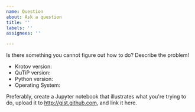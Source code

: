 ```yaml
---
name: Question
about: Ask a question
title: ''
labels: ''
assignees: ''

---
```


Is there something you cannot figure out how to do? Describe the problem!

* Krotov version:
* QuTiP version:
* Python version:
* Operating System:

Preferably, create a Jupyter notebook that illustrates what you're trying to do, upload it to http://gist.github.com, and link it here.

